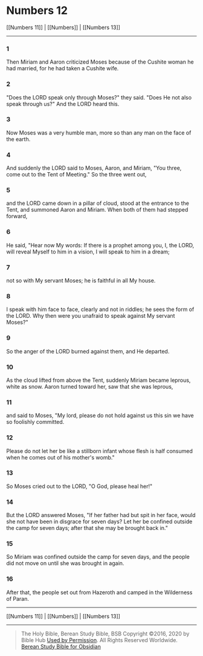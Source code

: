 # Numbers 12

[[Numbers 11]] | [[Numbers]] | [[Numbers 13]]

---

### 1
Then Miriam and Aaron criticized Moses because of the Cushite woman he had married, for he had taken a Cushite wife.

### 2
"Does the LORD speak only through Moses?" they said. "Does He not also speak through us?" And the LORD heard this.

### 3
Now Moses was a very humble man, more so than any man on the face of the earth.

### 4
And suddenly the LORD said to Moses, Aaron, and Miriam, "You three, come out to the Tent of Meeting." So the three went out,

### 5
and the LORD came down in a pillar of cloud, stood at the entrance to the Tent, and summoned Aaron and Miriam. When both of them had stepped forward,

### 6
He said, "Hear now My words: If there is a prophet among you, I, the LORD, will reveal Myself to him in a vision, I will speak to him in a dream;

### 7
not so with My servant Moses; he is faithful in all My house.

### 8
I speak with him face to face, clearly and not in riddles; he sees the form of the LORD. Why then were you unafraid to speak against My servant Moses?"

### 9
So the anger of the LORD burned against them, and He departed.

### 10
As the cloud lifted from above the Tent, suddenly Miriam became leprous, white as snow. Aaron turned toward her, saw that she was leprous,

### 11
and said to Moses, "My lord, please do not hold against us this sin we have so foolishly committed.

### 12
Please do not let her be like a stillborn infant whose flesh is half consumed when he comes out of his mother's womb."

### 13
So Moses cried out to the LORD, "O God, please heal her!"

### 14
But the LORD answered Moses, "If her father had but spit in her face, would she not have been in disgrace for seven days? Let her be confined outside the camp for seven days; after that she may be brought back in."

### 15
So Miriam was confined outside the camp for seven days, and the people did not move on until she was brought in again.

### 16
After that, the people set out from Hazeroth and camped in the Wilderness of Paran.

---

[[Numbers 11]] | [[Numbers]] | [[Numbers 13]]

---

> The Holy Bible, Berean Study Bible, BSB
> Copyright &copy;2016, 2020 by Bible Hub
> [Used by Permission](https://berean.bible/terms.htm). All Rights Reserved Worldwide.
> [Berean Study Bible for Obsidian](https://github.com/gapmiss/berean-study-bible-for-obsidian)</small>

